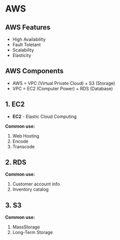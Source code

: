 # AWS

## AWS Features

- High Availability
- Fault Toletant
- Scalability
- Elasticity

## AWS Components

- AWS = VPC (Virtual Private Cloud) + S3 (Storage)
- VPC = EC2 (Computer Power) + RDS (Database)

## 1. EC2

- **EC2** - Elastic Cloud Computing

**Common use:**
1. Web Hosting
2. Encode
3. Transcode

## 2. RDS

**Common use:**
1. Customer account info
2. Inventory catalog

## 3. S3

**Common use:**
1. MassStorage
2. Long-Term Storage